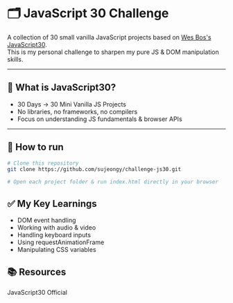 ﻿# 🗂️ JavaScript 30 Challenge

A collection of 30 small vanilla JavaScript projects based on [Wes Bos's JavaScript30](https://javascript30.com/).  
This is my personal challenge to sharpen my pure JS & DOM manipulation skills.

---

## 📌 What is JavaScript30?

- 30 Days → 30 Mini Vanilla JS Projects
- No libraries, no frameworks, no compilers
- Focus on understanding JS fundamentals & browser APIs

---

## 🏁 How to run

```bash
# Clone this repository
git clone https://github.com/sujeongy/challenge-js30.git

# Open each project folder & run index.html directly in your browser
```

## ✅ My Key Learnings

- DOM event handling
- Working with audio & video
- Handling keyboard inputs
- Using requestAnimationFrame
- Manipulating CSS variables

## 📚 Resources

JavaScript30 Official
